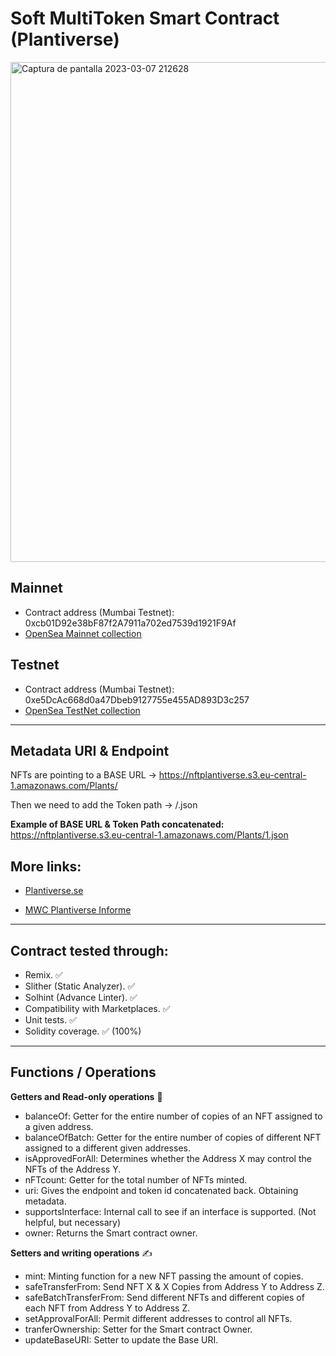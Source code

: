 # Soft MultiToken Smart Contract (Plantiverse)
<img width="800" alt="Captura de pantalla 2023-03-07 212628" src="https://user-images.githubusercontent.com/102038261/223544422-5801ab1e-c00f-4d08-90c8-accffb60795f.png">

## Mainnet
- Contract address (Mumbai Testnet): 0xcb01D92e38bF87f2A7911a702ed7539d1921F9Af
- <a href="https://opensea.io/collection/plantiverse">OpenSea Mainnet collection</a>

## Testnet
- Contract address (Mumbai Testnet): 0xe5DcAc668d0a47Dbeb9127755e455AD893D3c257
- <a href="https://testnets.opensea.io/es/collection/plantiverse">OpenSea TestNet collection</a>
-------

## Metadata URI & Endpoint 

NFTs are pointing to a BASE URL -> https://nftplantiverse.s3.eu-central-1.amazonaws.com/Plants/

Then we need to add the Token path -> /<TOKEN ID>.json

**Example of BASE URL & Token Path concatenated:** <a href="https://nftplantiverse.s3.eu-central-1.amazonaws.com/Plants/1.json">https://nftplantiverse.s3.eu-central-1.amazonaws.com/Plants/1.json</a>

## More links:

- <a href="https://www.plantiver.se/">Plantiverse.se</a>

- <a href="https://docs.google.com/document/d/1d18uPIR33CRtEjJilKW2X8munxFJzUSGNtq1g_zMs38/edit">MWC Plantiverse Informe</a>
------------

## Contract tested through:

- Remix. ✅
- Slither (Static Analyzer). ✅
- Solhint (Advance Linter). ✅
- Compatibility with Marketplaces. ✅
- Unit tests. ✅
- Solidity coverage. ✅ (100%)
------------
  
## Functions / Operations

**Getters and Read-only operations** 📖

- balanceOf: Getter for the entire number of copies of an NFT assigned to a given address.
- balanceOfBatch: Getter for the entire number of copies of different NFT assigned to a different given addresses.
- isApprovedForAll: Determines whether the Address X may control the NFTs of the Address Y.
- nFTcount: Getter for the total number of NFTs minted.
- uri: Gives the endpoint and token id concatenated back. Obtaining metadata.
- supportsInterface: Internal call to see if an interface is supported. (Not helpful, but necessary)
- owner: Returns the Smart contract owner.

**Setters and writing operations** ✍

- mint: Minting function for a new NFT passing the amount of copies.
- safeTransferFrom: Send NFT X & X Copies from Address Y to Address Z.
- safeBatchTransferFrom: Send different NFTs and different copies of each NFT from Address Y to Address Z.
- setApprovalForAll: Permit different addresses to control all NFTs.
- tranferOwnership: Setter for the Smart contract Owner.
- updateBaseURI: Setter to update the Base URI.
